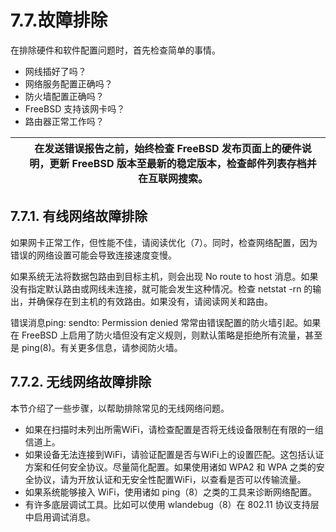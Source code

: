 # 7.7.故障排除


在排除硬件和软件配置问题时，首先检查简单的事情。

* 网线插好了吗？
* 网络服务配置正确吗？
* 防火墙配置正确吗？
* FreeBSD 支持该网卡吗？
* 路由器正常工作吗？

|  | 在发送错误报告之前，始终检查 FreeBSD 发布页面上的硬件说明，更新 FreeBSD 版本至最新的稳定版本，检查邮件列表存档并在互联网搜索。|
| -- | ------------------------------------------------------------------------------------------------------------------------------ |

## 7.7.1. 有线网络故障排除

如果网卡正常工作，但性能不佳，请阅读优化（7）。同时，检查网络配置，因为错误的网络设置可能会导致连接速度变慢。

如果系统无法将数据包路由到目标主机，则会出现 No route to host 消息。如果没有指定默认路由或网线未连接，就可能会发生这种情况。检查 netstat -rn 的输出，并确保存在到主机的有效路由。如果没有，请阅读网关和路由。

错误消息ping: sendto: Permission denied 常常由错误配置的防火墙引起。如果在 FreeBSD 上启用了防火墙但没有定义规则，则默认策略是拒绝所有流量，甚至是 ping(8)。有关更多信息，请参阅防火墙。

## 7.7.2. 无线网络故障排除

本节介绍了一些步骤，以帮助排除常见的无线网络问题。

* 如果在扫描时未列出所需WiFi，请检查配置是否将无线设备限制在有限的一组信道上。
* 如果设备无法连接到WiFi，请验证配置是否与WiFi上的设置匹配。这包括认证方案和任何安全协议。尽量简化配置。如果使用诸如 WPA2 和 WPA 之类的安全协议，请为开放认证和无安全性配置WiFi，以查看是否可以传输流量。
* 如果系统能够接入 WiFi，使用诸如 ping（8）之类的工具来诊断网络配置。
* 有许多底层调试工具。比如可以使用 wlandebug（8）在 802.11 协议支持层中启用调试消息。
